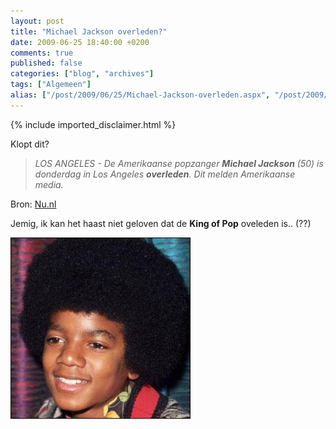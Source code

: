 ```yaml
---
layout: post
title: "Michael Jackson overleden?"
date: 2009-06-25 18:40:00 +0200
comments: true
published: false
categories: ["blog", "archives"]
tags: ["Algemeen"]
alias: ["/post/2009/06/25/Michael-Jackson-overleden.aspx", "/post/2009/06/25/michael-jackson-overleden.aspx"]
---
```

<!-- more -->

{% include imported_disclaimer.html %}

<p>
Klopt dit? 
</p>
<blockquote>
	<em>LOS ANGELES - De Amerikaanse popzanger <strong>Michael Jackson</strong> (50) is donderdag in Los Angeles <strong>overleden</strong>. Dit&nbsp;melden Amerikaanse media.</em> 
</blockquote>
<p>
Bron: <a rel="nofollow" href="http://www.nu.nl/algemeen/2030350/michael-jackson-overleden.html" target="_blank">Nu.nl</a> 
</p>
<p>
Jemig, ik kan het haast niet geloven dat de <strong>King of Pop</strong> oveleden is.. (??) 
</p>
<p>
<img src="/assets/2009/6/michaeljackson.JPG" alt="" width="288" height="290" />
</p>
